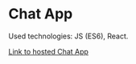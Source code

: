 # Chat App

Used technologies: JS (ES6), React.

[Link to hosted Chat App](https://arthur199212.github.io/chat-app/)
